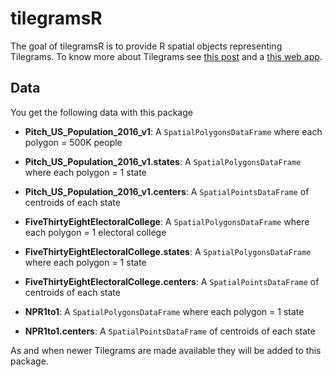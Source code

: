 # tilegramsR

The goal of tilegramsR is to provide R spatial objects representing Tilegrams.
To know more about Tilegrams see [this post](https://github.com/PitchInteractiveInc/tilegrams/blob/master/MANUAL.md) and a [this web app](https://pitchinteractiveinc.github.io/tilegrams/).

## Data

You get the following data with this package

- **Pitch_US_Population_2016_v1**: A `SpatialPolygonsDataFrame` where each polygon = 500K people
- **Pitch_US_Population_2016_v1.states**: A `SpatialPolygonsDataFrame` where each polygon = 1 state 
- **Pitch_US_Population_2016_v1.centers**: A `SpatialPointsDataFrame` of centroids of each state

- **FiveThirtyEightElectoralCollege**: A `SpatialPolygonsDataFrame` where each polygon = 1 electoral college
- **FiveThirtyEightElectoralCollege.states**: A `SpatialPolygonsDataFrame` where each polygon = 1 state 
- **FiveThirtyEightElectoralCollege.centers**: A `SpatialPointsDataFrame` of centroids of each state

- **NPR1to1**: A `SpatialPolygonsDataFrame` where each polygon = 1 state
- **NPR1to1.centers**: A `SpatialPointsDataFrame` of centroids of each state

As and when newer Tilegrams are made available they will be added to this package.
